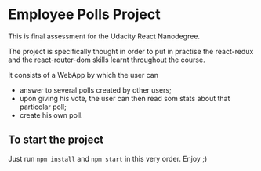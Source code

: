 # Employee Polls Project

This is final assessment for the Udacity React Nanodegree.

The project is specifically thought in order to put in practise the react-redux and the react-router-dom skills learnt throughout the course.

It consists of a WebApp by which the user can 
- answer to several polls created by other users;
- upon giving his vote, the user can then read som stats about that particolar poll;
- create his own poll.


## To start the project
Just run ```npm install``` and ```npm start``` in this very order. Enjoy ;)

